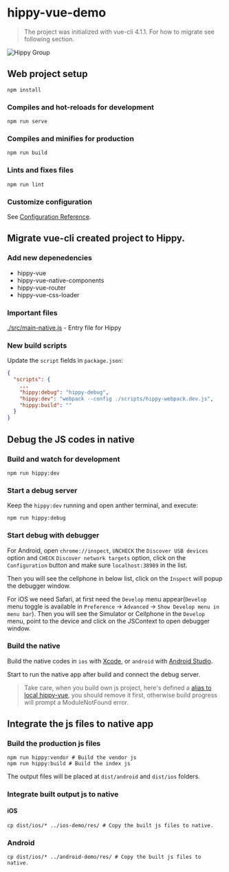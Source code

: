 # hippy-vue-demo

> The project was initialized with vue-cli 4.1.1. For how to migrate see following section.

![Hippy Group](https://img.shields.io/badge/group-Hippy-blue.svg)

## Web project setup
```
npm install
```

### Compiles and hot-reloads for development
```
npm run serve
```

### Compiles and minifies for production
```
npm run build
```

### Lints and fixes files
```
npm run lint
```

### Customize configuration
See [Configuration Reference](https://cli.vuejs.org/config/).

## Migrate vue-cli created project to Hippy.

### Add new depenedencies

* hippy-vue
* hippy-vue-native-components
* hippy-vue-router
* hippy-vue-css-loader

### Important files

[./src/main-native.js](./src/main-native.js) - Entry file for Hippy

### New build scripts

Update the `script` fields in `package.json`:

```json
{
  "scripts": {
    ...
    "hippy:debug": "hippy-debug",
    "hippy:dev": "webpack --config ./scripts/hippy-webpack.dev.js",
    "hippy:build": ""
  }
}
```

## Debug the JS codes in native

### Build and watch for development

```
npm run hippy:dev
```
### Start a debug server

Keep the `hippy:dev` running and open anther terminal, and execute:

```
npm run hippy:debug
```

### Start debug with debugger

For Android, open `chrome://inspect`, `UNCHECK` the `Discover USB devices` option and `CHECK` `Discover network targets` option, click on the `Configuration` button and make sure `localhost:38989` in the list.

Then you will see the cellphone in below list, click on the `Inspect` will popup the debugger window.

For iOS we need Safari, at first need the `Develop` menu appear(`Develop` menu toggle is available in `Preference` -> `Advanced` -> `Show Develop menu in menu bar`). Then you will see the Simulator or Cellphone in the `Develop` menu, point to the device and click on the JSContext to open debugger window.


### Build the native

Build the native codes in `ios` with [Xcode](https://developer.apple.com/xcode/), or `android` with [Android Studio](https://developer.android.com/studio).

Start to run the native app after build and connect the debug server.

> Take care, when you build own js project, here's defined a [alias to local hippy-vue](./scripts/hippy-webpack.android-vendor.js#L61), you should remove it first, otherwise build progress will prompt a ModuleNotFound error.

## Integrate the js files to native app

### Build the production js files

```
npm run hippy:vendor # Build the vendor js
npm run hippy:build # Build the index js
```

The output files will be placed at `dist/android` and `dist/ios` folders.

### Integrate built output js to native

#### iOS

```
cp dist/ios/* ../ios-demo/res/ # Copy the built js files to native.
```

### Android

```
cp dist/ios/* ../android-demo/res/ # Copy the built js files to native.
```
